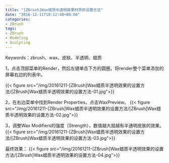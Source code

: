 ```yaml
---
title: "[ZBrush]Wax蜡质半透明效果材质的设置方法"
date: "2016-12-11T18:12:40+08:00"
categories:
- ZBrush
tags:
- ZBrush
- Modeling
- Sculpting
---
```

 
Keywords：zbrush、wax、皮肤、半透明、蜡质

1，点击顶部菜单的Render，然后左键单击下方的圆圈，将render整个菜单添加的屏幕右边的列表中。

{{< figure src="/img/20161211-[ZBrush]Wax蜡质半透明效果的设置方法/[ZBrush]Wax蜡质半透明效果的设置方法-01.jpg">}}


2，在右边菜单中找到Render Properties，点击WaxPreview。
{{< figure src="/img/20161211-[ZBrush]Wax蜡质半透明效果的设置方法/[ZBrush]Wax蜡质半透明效果的设置方法-02.jpg">}}


3，调整Wax Modifiers的强度（Strength），数值越大就越有半通明皮肤的效果。
{{< figure src="/img/20161211-[ZBrush]Wax蜡质半透明效果的设置方法/[ZBrush]Wax蜡质半透明效果的设置方法-03.jpg">}}


最终效果：
{{< figure src="/img/20161211-[ZBrush]Wax蜡质半透明效果的设置方法/[ZBrush]Wax蜡质半透明效果的设置方法-04.jpg">}}
